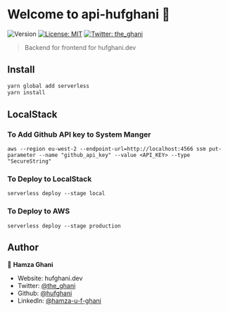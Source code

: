 # Welcome to api-hufghani 👋

![Version](https://img.shields.io/badge/version-1.0.0-blue.svg?cacheSeconds=2592000)
[![License: MIT](https://img.shields.io/badge/License-MIT-yellow.svg)](#)
[![Twitter: the_ghani](https://img.shields.io/twitter/follow/the_ghani.svg?style=social)](https://twitter.com/the_ghani)

> Backend for frontend for hufghani.dev

## Install

```sh
yarn global add serverless
yarn install
```

## LocalStack

### To Add Github API key to System Manger

```
aws --region eu-west-2 --endpoint-url=http://localhost:4566 ssm put-parameter --name "github_api_key" --value <API_KEY> --type "SecureString"
```

### To Deploy to LocalStack

```
serverless deploy --stage local
```

### To Deploy to AWS

```
serverless deploy --stage production
```

## Author

👤 **Hamza Ghani**

- Website: hufghani.dev
- Twitter: [@the_ghani](https://twitter.com/the_ghani)
- Github: [@hufghani](https://github.com/hufghani)
- LinkedIn: [@hamza-u-f-ghani](https://linkedin.com/in/hamza-u-f-ghani)
